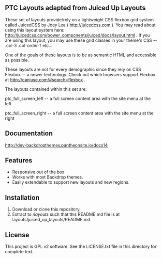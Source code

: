 PTC Layouts adapted from Juiced Up Layouts
-----------------

These set of layouts provide/rely on a lightweight CSS flexbox grid system called JuicedCSS by Joey Lea ( http://juicedcss.com ).
You may read about using this layout system here: http://juicedcss.com/bower_components/juiced/docs/layout.html .
If you are using this layout, you may use these grid classes in your theme's CSS -- .col-3 .col-order-1 etc...

One of the goals of these layouts is to be as semantic HTML and accessible as possible.

These layouts are not for every demographic since they rely on CSS Flexbox -- a newer technology.  Check out which browsers support Flexbox at http://caniuse.com/#search=flexbox .

The layouts contained within this set are:

ptc_full_screen_left -- a full screen content area with the site menu at the left

ptc_full_screen_right -- a full screen content area with the site menu at the right


## Documentation
http://dev-backdropthemes.pantheonsite.io/docs14

## Features

* Responsive out of the box
* Works with most Backdrop themes.
* Easily extendable to support new layouts and new regions.

## Installation

1. Download or clone this repository.
2. Extract to */layouts* such that this README.md file is at layouts/juiced_up_layouts/README.md

## License

This project is GPL v2 software. See the LICENSE.txt file in this directory for complete text.
